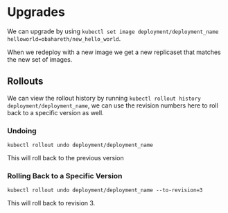 # Upgrades

We can upgrade by using `kubectl set image deployment/deployment_name helloworld=obahareth/new_hello_world`.

When we redeploy with a new image we get a new replicaset that matches the new set of images.

## Rollouts

We can view the rollout history by running `kubectl rollout history deployment/deployment_name`, we can use the revision numbers here to roll back to a specific version as well.

### Undoing

`kubectl rollout undo deployment/deployment_name`

This will roll back to the previous version

### Rolling Back to a Specific Version

`kubectl rollout undo deployment/deployment_name --to-revision=3`

This will roll back to revision 3.

